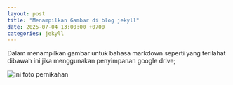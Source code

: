 ```yaml
---
layout: post
title: "Menampilkan Gambar di blog jekyll"
date: 2025-07-04 13:00:00 +0700
categories: jekyll
---
```


Dalam menampilkan gambar untuk bahasa markdown seperti yang terilahat dibawah ini jika menggunakan penyimpanan google drive;

![ini foto pernikahan](https://drive.google.com/uc?export=view&id=1xoa9KgrepDr58aHB4RPcVy9Qc_qKZxDK)